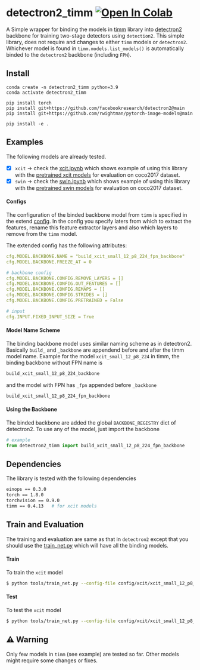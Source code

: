 # detectron2_timm  [![Open In Colab](https://colab.research.google.com/assets/colab-badge.svg)](https://colab.research.google.com/github/iKrishneel/detectron2_timm/blob/master/scripts/coco.ipynb?hl=en#scrollTo=c5cDMnZrqlrS)
A Simple wrapper for binding the models in [timm](https://github.com/rwightman/pytorch-image-models) library into 
[detectron2](https://github.com/facebookresearch/detectron2) backbone for training two-stage detectors using `detection2`. This simple library, does not require and changes to either `timm` models or `detectron2`. Whichever model is found in `timm.models.list_models()` is automatically binded to the `detectron2` backbone (including `FPN`).

## Install
```
conda create -n detectron2_timm python=3.9
conda activate detectron2_timm

pip install torch
pip install git+https://github.com/facebookresearch/detectron2@main
pip install git+https://github.com/rwightman/pytorch-image-models@main

pip install -e .

```


## Examples
The following models are already tested.
- [x] `xcit` &rarr; check the [xcit.ipynb](https://github.com/iKrishneel/detectron2_timm/blob/master/scripts/xcit.ipynb) which shows example of using this library with the [pretrained xcit models](https://github.com/facebookresearch/xcit/tree/master/detection) for evaluation on coco2017 dataset. 
- [x] `swin` &rarr; check the [swin.ipynb](https://github.com/iKrishneel/detectron2_timm/blob/master/scripts/swin.ipynb) which shows example of using this library with the [pretrained swin models](https://github.com/SwinTransformer/Swin-Transformer-Object-Detection#mask-r-cnn) for evaluation on coco2017 dataset. 

#### Configs
The configuration of the binded backbone model from `timm` is specified in the extend [config](https://github.com/iKrishneel/detectron2_timm/blob/master/detectron2_timm/config/config.py). In the config you specify laters from which to extract the features, rename this feature extractor layers and also which layers to remove from the `timm` model. 

The extended config has the following attributes:
```yaml
cfg.MODEL.BACKBONE.NAME = "build_xcit_small_12_p8_224_fpn_backbone"       # name of the model
cfg.MODEL.BACKBONE.FREEZE_AT = 0                                          # freeze at which layer

# backbone config
cfg.MODEL.BACKBONE.CONFIG.REMOVE_LAYERS = []                              # layers to remove from the timm model
cfg.MODEL.BACKBONE.CONFIG.OUT_FEATURES = []                               # layers in timm model from which to extract the features
cfg.MODEL.BACKBONE.CONFIG.REMAPS = []                                     # name of the output features, the order must be same as out_features
cfg.MODEL.BACKBONE.CONFIG.STRIDES = []                                    # strides of each output features, the order must be same out_features
cfg.MODEL.BACKBONE.CONFIG.PRETRAINED = False                              # init with pretrained model   

# input
cfg.INPUT.FIXED_INPUT_SIZE = True                                         # model has fix size input, eg. for transformers
```

#### Model Name Scheme
The binding backbone model uses similar naming scheme as in detectron2. Basically `build_` and `_backbone` are appendend before and after the timm model name. Example for the model `xcit_small_12_p8_224` in timm, the binding backbone without FPN name is
```bash
build_xcit_small_12_p8_224_backbone
```
and the model with FPN has `_fpn` appended before `_backbone`
```bash
build_xcit_small_12_p8_224_fpn_backbone
```

#### Using the Backbone
The binded backbone are added the global `BACKBONE_REGISTRY` dict of detectron2. To use any of the model, just import the backbone

```python
# example
from detectron2_timm import build_xcit_small_12_p8_224_fpn_backbone
```

## Dependencies
The library is tested with the following dependencies
```bash
einops == 0.3.0
torch == 1.8.0
torchvision == 0.9.0
timm == 0.4.13   # for xcit models
```

## Train and Evaluation
The training and evaluation are same as that in `detectron2` except that you should use the [train_net.py](https://github.com/iKrishneel/detectron2_timm/blob/master/tools/train_net.py) which will have all the binding models.

#### Train
To train the `xcit` model
```bash
$ python tools/train_net.py --config-file config/xcit/xcit_small_12_p8_224_fpn.yaml --num-gpus 4
```

#### Test
To test the `xcit` model
```bash
$ python tools/train_net.py --config-file config/xcit/xcit_small_12_p8_224_fpn.yaml --num-gpus 4 --eval-only MODEL.WEIGHTS ./logs/mrcnn_xcit_small_12_p8.pth
```

## :warning: Warning
Only few models in `timm` (see example) are tested so far. Other models might require some changes or fixes. 
